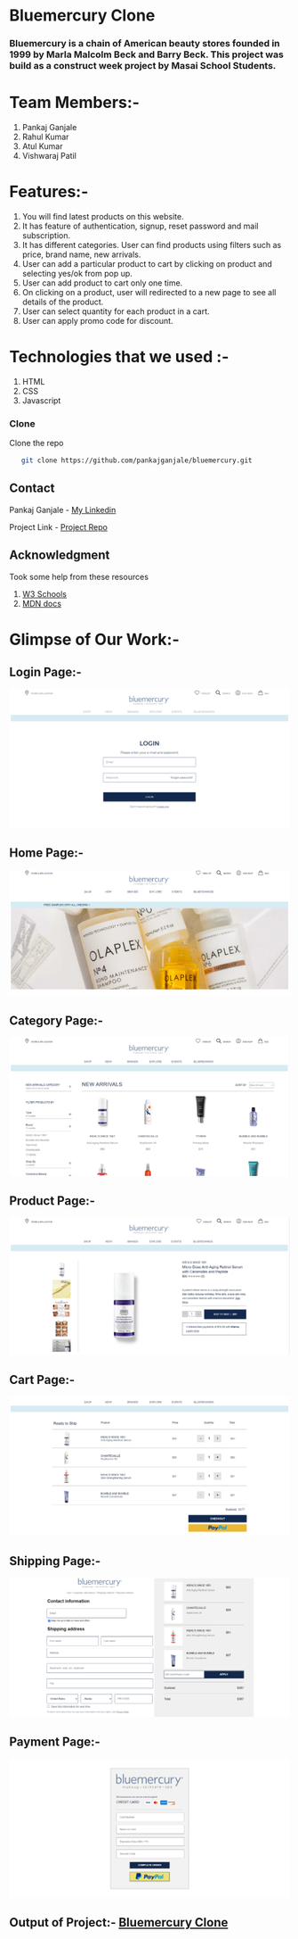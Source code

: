 # Bluemercury Clone

### Bluemercury is a chain of American beauty stores founded in 1999 by Marla Malcolm Beck and Barry Beck. This project was build as a construct week project by Masai School Students.

# Team Members:-
1. Pankaj Ganjale
2. Rahul Kumar 
3. Atul Kumar
4. Vishwaraj Patil

# Features:-
1. You will find latest products on this website.
2. It has feature of authentication, signup, reset password and mail subscription.
3. It has different categories. User can find products using filters such as price, brand name, new arrivals.
4. User can add a particular product to cart by clicking on product and selecting yes/ok from pop up.
5. User can add product to cart only one time.
6. On clicking on a product, user will redirected to a new page to see all details of the product.
7. User can select quantity for each product in a cart.
8. User can apply promo code for discount.

# Technologies that we used :-
1. HTML
2. CSS
3. Javascript


### Clone

Clone the repo
```sh
   git clone https://github.com/pankajganjale/bluemercury.git
   ```
   
## Contact

Pankaj Ganjale - [My Linkedin](https://linkedin.com/in/pankajganjale)

Project Link - [Project Repo](https://github.com/pankajganjale/bluemercury.git)

## Acknowledgment
Took some help from these resources 
1) [W3 Schools](https://www.w3schools.com)
2) [MDN docs](https://developer.mozilla.org/en-US/)




# Glimpse of Our Work:-

## Login Page:-
![login Page](https://github.com/pankajganjale/bluemercury/blob/master/image/login.PNG?raw=true)


## Home Page:-
![login Page](https://github.com/pankajganjale/bluemercury/blob/master/image/home1.PNG?raw=true)


## Category Page:-
![login Page](https://github.com/pankajganjale/bluemercury/blob/master/image/Category.PNG?raw=true)


## Product Page:-
![login Page](https://github.com/pankajganjale/bluemercury/blob/master/image/product.PNG?raw=true)


## Cart Page:-
![login Page](https://github.com/pankajganjale/bluemercury/blob/master/image/cart.PNG?raw=true)


## Shipping Page:-
![login Page](https://github.com/pankajganjale/bluemercury/blob/master/image/shipping.PNG?raw=true)


## Payment Page:-
![login Page](https://github.com/pankajganjale/bluemercury/blob/master/image/payment.PNG?raw=true)

## Output of Project:- [Bluemercury Clone](https://drive.google.com/file/d/1MpkHS77w3Kb4EOGvIW_RbpEDHSq9_WC_/view?usp=sharing)

